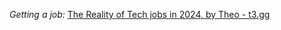 *Getting a job:*
[The Reality of Tech jobs in 2024, by Theo - t3.gg](https://www.youtube.com/watch?v=j6DG1NqgkSU)

